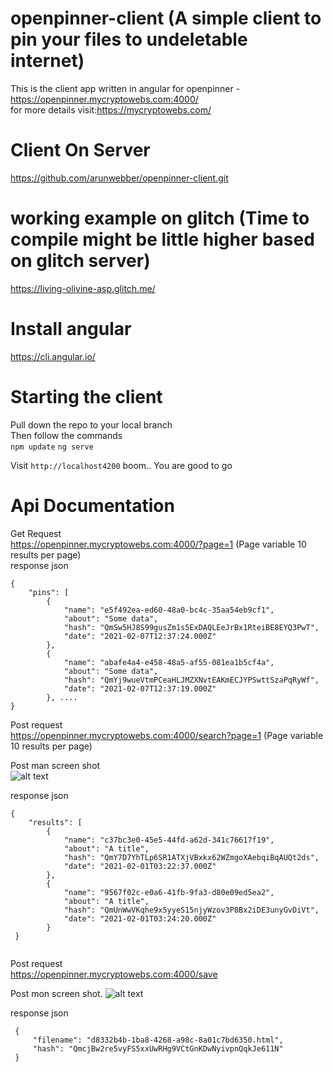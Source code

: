# openpinner-client (A simple client to pin your files to undeletable internet)
This is the client app written in angular for openpinner - https://openpinner.mycryptowebs.com:4000/ <br>
for more details visit:https://mycryptowebs.com/

# Client On Server
https://github.com/arunwebber/openpinner-client.git

# working example on glitch (Time to compile might be little higher based on glitch server)

https://living-olivine-asp.glitch.me/


# Install angular

https://cli.angular.io/

# Starting the client
Pull down the repo to your local branch <br>
Then follow the commands <br>
`npm update`
`ng serve`

Visit `http://localhost4200`
 boom.. You are good to go

# Api Documentation
Get Request <br>
https://openpinner.mycryptowebs.com:4000/?page=1 (Page variable 10 results per page)<br>
response json

```
{
    "pins": [
        {
            "name": "e5f492ea-ed60-48a0-bc4c-35aa54eb9cf1",
            "about": "Some data",
            "hash": "QmSw5HJ8S99gusZm1s5ExDAQLEeJrBx1RteiBE8EYQ3PwT",
            "date": "2021-02-07T12:37:24.000Z"
        },
        {
            "name": "abafe4a4-e458-48a5-af55-081ea1b5cf4a",
            "about": "Some data",
            "hash": "QmYj9wueVtmPCeaHLJMZXNvtEAKmECJYPSwttSzaPqRyWf",
            "date": "2021-02-07T12:37:19.000Z"
        }, ....
}

```

Post request <br>
https://openpinner.mycryptowebs.com:4000/search?page=1 (Page variable 10 results per page) <br>

Post man screen shot<br>
![alt text](https://i.imgur.com/81htjr8.png)

response json <br>
```
{
    "results": [
        {
            "name": "c37bc3e0-45e5-44fd-a62d-341c76617f19",
            "about": "A title",
            "hash": "QmY7D7YhTLp6SR1ATXjVBxkx62WZmgoXAebqiBqAUQt2ds",
            "date": "2021-02-01T03:22:37.000Z"
        },
        {
            "name": "9567f02c-e0a6-41fb-9fa3-d80e09ed5ea2",
            "about": "A title",
            "hash": "QmUnWwVKqhe9x5yyeS15njyWzov3P8Bx2iDE3unyGvDiVt",
            "date": "2021-02-01T03:24:20.000Z"
        }
 }
 
 ```
 
 Post request <br>
 https://openpinner.mycryptowebs.com:4000/save <br>
 
 Post mon screen shot.
 ![alt text](https://i.imgur.com/K8pZ3vB.png)<br>
 
 response json <br>
 
 ```
  {
      "filename": "d8332b4b-1ba8-4268-a98c-8a01c7bd6350.html",
      "hash": "QmcjBw2re5vyFS5xxUwRHg9VCtGnKDwNyivpnQqkJe611N"
  }

```
